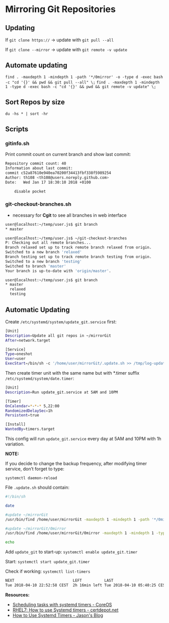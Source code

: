 # Mirroring Git Repositories

## Updating

If `git clone https://` -> update with `git pull --all`

If `git clone --mirror` -> update with `git remote -v update`

## Automate updating
 `find . -maxdepth 1 -mindepth 1 -path '*/0mirror' -o -type d -exec bash -c "cd '{}' && pwd && git pull --all" \;`
 `find . -maxdepth 1 -mindepth 1 -type d -exec bash -c "cd '{}' && pwd && git remote -v update" \;`

## Sort Repos by size
 `du -hs * | sort -hr`

## Scripts

### gitinfo.sh

Print commit count on current branch and show last commit:

```sh
Repository commit count: 40
Information about last commit:
commit c52a87610e940ea70200f34413fbf338f5989254
Author: th108 <th108@users.noreply.github.com>
Date:   Wed Jan 17 18:30:10 2018 +0100

    disable pocket
```

### git-checkout-branches.sh

- necessary for **Cgit** to see all branches in web interface

```sh
user@localhost:~/temp/user.js$ git branch
* master

user@localhost:~/temp/user.js$ ~/git-checkout-branches
P: Checking out all remote branches...
Branch relaxed set up to track remote branch relaxed from origin.
Switched to a new branch 'relaxed'
Branch testing set up to track remote branch testing from origin.
Switched to a new branch 'testing'
Switched to branch 'master'
Your branch is up-to-date with 'origin/master'.

user@localhost:~/temp/user.js$ git branch
* master
  relaxed
  testing
```

## Automatic Updating

Create `/etc/systemd/system/update_git.service` first:

```sh
[Unit]
Description=Update all git repos in ~/mirrorGit
After=network.target

[Service]
Type=oneshot
User=user
ExecStart=/bin/sh -c '/home/user/mirrorGit/.update.sh >> /tmp/log-update_git'
```

Then create timer unit with the same name but with *.timer suffix `/etc/systemd/system/date.timer`:

```sh
[Unit]
Description=Run update_git.service at 5AM and 10PM

[Timer]
OnCalendar=*-*-* 5,22:00
RandomizedDelaySec=1h
Persistent=true

[Install]
WantedBy=timers.target
```

This config will run `update_git.service` every day at 5AM and 10PM with 1h variation.

**NOTE:**

If you decide to change the backup frequency, after modifying timer service, don’t forget to type:

`systemctl daemon-reload`

File `.update.sh` should contain:

```sh
#!/bin/sh

date

#update ~/mirrorGit
/usr/bin/find /home/user/mirrorGit -maxdepth 1 -mindepth 1 -path '*/0mirror' -o -type d -exec bash -c "cd '{}' && pwd && git pull --all" \;

#update ~/mirrorGit/0mirror
/usr/bin/find /home/user/mirrorGit/0mirror -maxdepth 1 -mindepth 1 -type d -exec bash -c "cd '{}' && pwd && git remote -v update" \;

echo
```

Add `update_git` to start-up: `systemctl enable update_git.timer`

Start: `systemctl start update_git.timer`

Check if working: `systemctl list-timers`

```sh
NEXT                          LEFT          LAST                          PASSED    UNIT                         ACTIVATES
Tue 2018-04-10 22:52:58 CEST  2h 16min left Tue 2018-04-10 05:40:25 CEST  14h ago   update_git.timer             update_git.service
```

**Resources:**
- [Scheduling tasks with systemd timers - CoreOS](https://coreos.com/os/docs/latest/scheduling-tasks-with-systemd-timers.html)
- [RHEL7: How to use Systemd timers - certdepot.net](https://www.certdepot.net/rhel7-use-systemd-timers/)
- [How to Use Systemd Timers - Jason's Blog](https://jason.the-graham.com/2013/03/06/how-to-use-systemd-timers/#running-multiple-scripts-on-the-same-timer)
